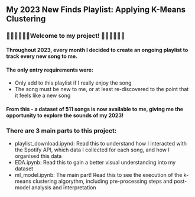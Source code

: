 ## My 2023 New Finds Playlist: Applying K-Means Clustering

### 🎉🎉🎉🎉🎉🎉Welcome to my project! 🎉🎉🎉🎉🎉🎉

#### Throughout 2023, every month I decided to create an ongoing playlist to track every new song to me.
#### The only entry requirements were:
- Only add to this playlist if I really enjoy the song
- The song must be new to me, or at least re-discovered to the point that it feels like a new song

#### From this - a dataset of 511 songs is now available to me, giving me the opportunity to explore the sounds of my 2023!


### There are 3 main parts to this project:
- playlist_download.ipynd: Read this to understand how I interacted with the Spotify API, which data I collected for each song, and how I organised this data
- EDA.ipynb: Read this to gain a better visual understanding into my dataset
- ml_model.ipynb: The main part! Read this to see the execution of the k-means clustering algorythm, including pre-processing steps and post-model analysis and interpretation
